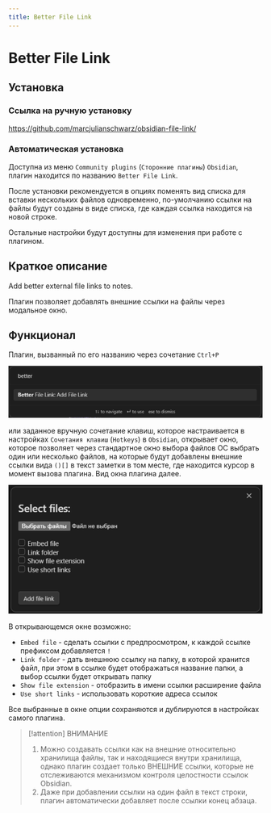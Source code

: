 ```yaml
---
title: Better File Link
---
```


# Better File Link

## Установка

### Ссылка на ручную установку

<https://github.com/marcjulianschwarz/obsidian-file-link/>

### Автоматическая установка

Доступна из меню `Community plugins` (`Сторонние плагины`) `Obsidian`, плагин находится по названию `Better File Link`.

После установки рекомендуется в опциях поменять вид списка для вставки нескольких файлов одновременно, по-умолчанию ссылки на файлы будут созданы в виде списка, где каждая ссылка находится на новой строке.

Остальные настройки будут доступны для изменения при работе с плагином.

## Краткое описание

Add better external file links to notes.

Плагин позволяет добавлять внешние ссылки на файлы через модальное окно.

## Функционал

Плагин, вызванный по его названию через сочетание `Ctrl+P`

![](<../!!files/Better File Link-1.png>)

или заданное вручную сочетание клавиш, которое настраивается в настройках `Сочетания клавиш` (`Hotkeys`) в `Obsidian`, открывает окно, которое позволяет через стандартное окно выбора файлов ОС выбрать один или несколько файлов, на которые будут добавлены внешние ссылки вида `()[]` в текст заметки в том месте, где находится курсор в момент вызова плагина. Вид окна плагина далее.

![](<../!!files/Better File Link-2.png>)

В открывающемся окне возможно:

- `Embed file` - сделать ссылки с предпросмотром, к каждой ссылке префиксом добавляется `!`
- `Link folder` - дать внешнюю ссылку на папку, в которой хранится файл, при этом в ссылке будет отображаться название папки, а выбор ссылки будет открывать папку
- `Show file extension` - отобразить в имени ссылки расширение файла
- `Use short links` - использовать короткие адреса ссылок

Все выбранные в окне опции сохраняются и дублируются в настройках самого плагина.

> [!attention] ВНИМАНИЕ
> 1. Можно создавать ссылки как на внешние относительно хранилища файлы, так и находящиеся внутри хранилища, однако плагин создает только ВНЕШНИЕ ссылки, которые не отслеживаются механизмом контроля целостности ссылок Obsidian.
> 2. Даже при добавлении ссылки на один файл в текст строки, плагин автоматически добавляет после ссылки конец абзаца.
